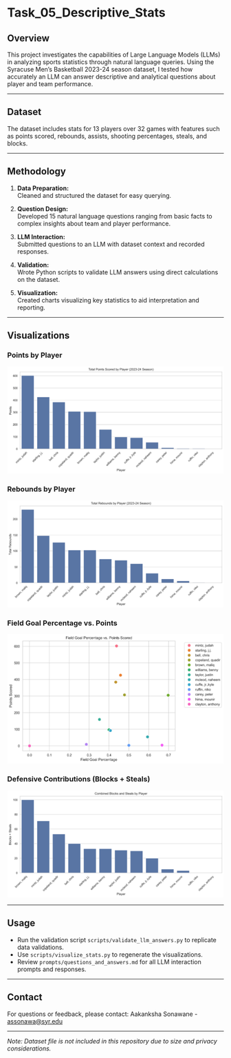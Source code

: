 # Task_05_Descriptive_Stats

## Overview

This project investigates the capabilities of Large Language Models (LLMs) in analyzing sports statistics through natural language queries. Using the Syracuse Men’s Basketball 2023-24 season dataset, I tested how accurately an LLM can answer descriptive and analytical questions about player and team performance.

---

## Dataset

The dataset includes stats for 13 players over 32 games with features such as points scored, rebounds, assists, shooting percentages, steals, and blocks.

---

## Methodology

1. **Data Preparation:**  
   Cleaned and structured the dataset for easy querying.

2. **Question Design:**  
   Developed 15 natural language questions ranging from basic facts to complex insights about team and player performance.

3. **LLM Interaction:**  
   Submitted questions to an LLM with dataset context and recorded responses.

4. **Validation:**  
   Wrote Python scripts to validate LLM answers using direct calculations on the dataset.

5. **Visualization:**  
   Created charts visualizing key statistics to aid interpretation and reporting.

---

## Visualizations

### Points by Player  
![Points by Player](images/points_by_player.png)

### Rebounds by Player  
![Rebounds by Player](images/rebounds_by_player.png)

### Field Goal Percentage vs. Points  
![FG% vs Points](images/fg_percent_vs_points.png)

### Defensive Contributions (Blocks + Steals)  
![Defense Score](images/defense_score.png)

---

## Usage

- Run the validation script `scripts/validate_llm_answers.py` to replicate data validations.  
- Use `scripts/visualize_stats.py` to regenerate the visualizations.  
- Review `prompts/questions_and_answers.md` for all LLM interaction prompts and responses.

---

## Contact

For questions or feedback, please contact: Aakanksha Sonawane - assonawa@syr.edu

---

*Note: Dataset file is not included in this repository due to size and privacy considerations.*


